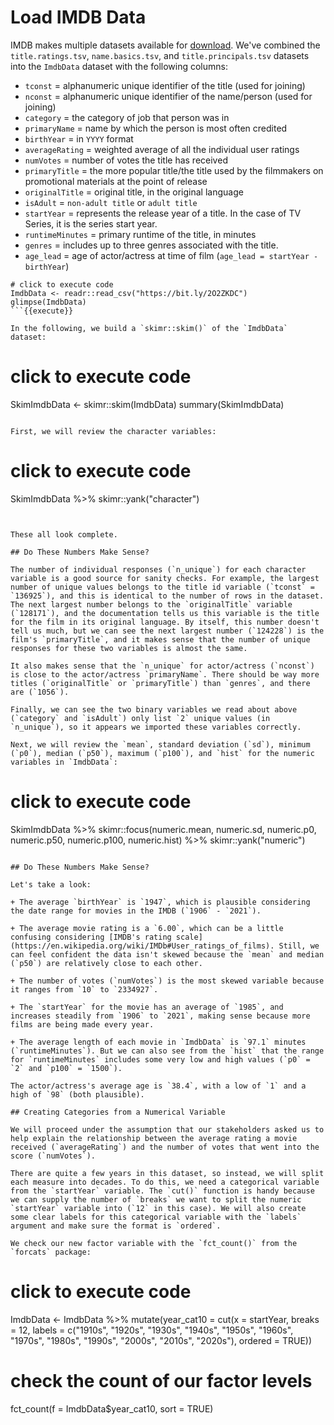 # Load IMDB Data

IMDB makes multiple datasets available for [download](https://datasets.imdbws.com/). We've combined the `title.ratings.tsv`, `name.basics.tsv`, and `title.principals.tsv` datasets into  the `ImdbData` dataset with the following columns:

* `tconst` = alphanumeric unique identifier of the title (used for joining)
* `nconst` = alphanumeric unique identifier of the name/person (used for joining)
* `category` = the category of job that person was in
* `primaryName` = name by which the person is most often credited
* `birthYear` = in `YYYY` format
* `averageRating` = weighted average of all the individual user ratings
* `numVotes` = number of votes the title has received
* `primaryTitle` = the more popular title/the title used by the filmmakers on promotional materials at the point of release
* `originalTitle` = original title, in the original language
* `isAdult` = `non-adult title` or `adult title`
* `startYear` = represents the release year of a title. In the case of TV Series, it is the series start year.
* `runtimeMinutes` = primary runtime of the title, in minutes
* `genres` = includes up to three genres associated with the title.
* `age_lead` = age of actor/actress at time of film (`age_lead = startYear - birthYear`)

```
# click to execute code
ImdbData <- readr::read_csv("https://bit.ly/2O2ZKDC")
glimpse(ImdbData)
```{{execute}}

In the following, we build a `skimr::skim()` of the `ImdbData` dataset:

```
# click to execute code
SkimImdbData <- skimr::skim(ImdbData)
summary(SkimImdbData)
```{{execute}}

First, we will review the character variables:

```
# click to execute code
SkimImdbData %>%
  skimr::yank("character")
```{{execute}}


These all look complete.

## Do These Numbers Make Sense?

The number of individual responses (`n_unique`) for each character variable is a good source for sanity checks. For example, the largest number of unique values belongs to the title id variable (`tconst` = `136925`), and this is identical to the number of rows in the dataset. The next largest number belongs to the `originalTitle` variable (`128171`), and the documentation tells us this variable is the title for the film in its original language. By itself, this number doesn't tell us much, but we can see the next largest number (`124228`) is the film's `primaryTitle`, and it makes sense that the number of unique responses for these two variables is almost the same.

It also makes sense that the `n_unique` for actor/actress (`nconst`) is close to the actor/actress `primaryName`. There should be way more titles (`originalTitle` or `primaryTitle`) than `genres`, and there are (`1056`).

Finally, we can see the two binary variables we read about above (`category` and `isAdult`) only list `2` unique values (in `n_unique`), so it appears we imported these variables correctly.

Next, we will review the `mean`, standard deviation (`sd`), minimum (`p0`), median (`p50`), maximum (`p100`), and `hist` for the numeric variables in `ImdbData`:

```
# click to execute code
SkimImdbData %>%
  skimr::focus(numeric.mean, numeric.sd,
               numeric.p0, numeric.p50, numeric.p100,
               numeric.hist) %>%
  skimr::yank("numeric")
```{{execute}}

## Do These Numbers Make Sense?

Let's take a look:

+ The average `birthYear` is `1947`, which is plausible considering the date range for movies in the IMDB (`1906` - `2021`).

+ The average movie rating is a `6.00`, which can be a little confusing considering [IMDB's rating scale](https://en.wikipedia.org/wiki/IMDb#User_ratings_of_films). Still, we can feel confident the data isn't skewed because the `mean` and median (`p50`) are relatively close to each other.

+ The number of votes (`numVotes`) is the most skewed variable because it ranges from `10` to `2334927`.

+ The `startYear` for the movie has an average of `1985`, and increases steadily from `1906` to `2021`, making sense because more films are being made every year.

+ The average length of each movie in `ImdbData` is `97.1` minutes (`runtimeMinutes`). But we can also see from the `hist` that the range for `runtimeMinutes` includes some very low and high values (`p0` = `2` and `p100` = `1500`).

The actor/actress's average age is `38.4`, with a low of `1` and a high of `98` (both plausible).

## Creating Categories from a Numerical Variable

We will proceed under the assumption that our stakeholders asked us to help explain the relationship between the average rating a movie received (`averageRating`) and the number of votes that went into the score (`numVotes`).

There are quite a few years in this dataset, so instead, we will split each measure into decades. To do this, we need a categorical variable from the `startYear` variable. The `cut()` function is handy because we can supply the number of `breaks` we want to split the numeric `startYear` variable into (`12` in this case). We will also create some clear labels for this categorical variable with the `labels` argument and make sure the format is `ordered`.

We check our new factor variable with the `fct_count()` from the `forcats` package:

```
# click to execute code
ImdbData <- ImdbData %>%
  mutate(year_cat10 = cut(x = startYear,
                          breaks = 12,
                          labels = c("1910s", "1920s", "1930s",
                                     "1940s", "1950s", "1960s",
                                     "1970s", "1980s", "1990s",
                                     "2000s",  "2010s", "2020s"),
                          ordered = TRUE))
# check the count of our factor levels
fct_count(f = ImdbData$year_cat10, sort = TRUE)
```{{execute}}
